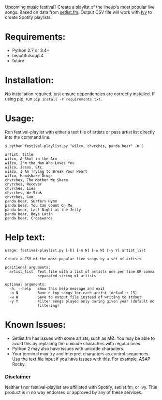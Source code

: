 Upcoming music festival? Create a playlist of the lineup's most popular live songs. Based on data from [setlist.fm](http://www.setlist.fm). Output CSV file will work with [Ivy](http://www.ivyishere.org/) to create Spotify playlists.

# Requirements:

* Python 2.7 or 3.4+
* beautifulsoup 4
* future

# Installation:
No installation required, just ensure dependencies are correctly installed. If using pip, run `pip install -r requirements.txt`.

# Usage:
Run festival-playlist with either a text file of artists or pass artist list directly into the command line. 

```
$ python festival-playlist.py "wilco, chvrches, panda bear" -n 5

artist, title
wilco, A Shot in the Arm
wilco, I'm the Man Who Loves You
wilco, Jesus, Etc.
wilco, I Am Trying to Break Your Heart
wilco, Handshake Drugs
chvrches, The Mother We Share
chvrches, Recover
chvrches, Lies
chvrches, We Sink
chvrches, Gun
panda bear, Surfers Hymn
panda bear, You Can Count On Me
panda bear, Last Night at the Jetty
panda bear, Boys Latin
panda bear, Crosswords
```

# Help text:

```
usage: festival-playlist.py [-h] [-n N] [-w W] [-y Y] artist_list

Create a CSV of the most popular live songs by a set of artists

positional arguments:
  artist_list  Text file with a list of artists one per line OR comma
               separated string of artists

optional arguments:
  -h, --help   show this help message and exit
  -n N         Save n top songs for each artist (default: 15)
  -w W         Save to output file instead of writing to stdout
  -y Y         Filter songs played only during given year (default no
               filtering)
```

# Known Issues:
* Setlist.fm has issues with some artists, such as MØ. You may be able to avoid this by replacing the unicode characters with regular ones.
* Python 2 may also have issues with unicode characters.
* Your terminal may try and interpret characters as control sequences. Use the text file input if you have issues with this. For example, A$AP Rocky.

### Disclaimer
Neither I nor festival-playlist are affiliated with Spotify, setlist.fm, or Ivy. This product is in no way endorsed or approved by any of these services.
